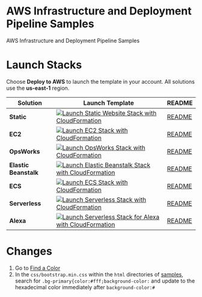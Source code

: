 # AWS Infrastructure and Deployment Pipeline Samples
AWS Infrastructure and Deployment Pipeline Samples

# Launch Stacks
Choose **Deploy to AWS** to launch the template in your account. All solutions use the **us-east-1** region.

Solution | Launch Template | README
------------ | ------------- | -------------
**Static** | [![Launch Static Website Stack with CloudFormation](https://s3.amazonaws.com/cloudformation-examples/cloudformation-launch-stack.png)](https://us-east-1.console.aws.amazon.com/cloudformation/home?region=us-east-1#/stacks/create/template?stackName=devops-essentials-static&templateURL=https://s3.amazonaws.com/www.devopsessentialsaws.com/samples/static/pipeline.yml) | [README](./static)
**EC2** | [![Launch EC2 Stack with CloudFormation](https://s3.amazonaws.com/cloudformation-examples/cloudformation-launch-stack.png)](https://us-east-1.console.aws.amazon.com/cloudformation/home?region=us-east-1#/stacks/create/template?stackName=devops-essentials-ec2&templateURL=https://s3.amazonaws.com/www.devopsessentialsaws.com/samples/ec2/pipeline.yml) | [README](./ec2)
**OpsWorks** | [![Launch OpsWorks Stack with CloudFormation](https://s3.amazonaws.com/cloudformation-examples/cloudformation-launch-stack.png)](https://console.aws.amazon.com/cloudformation/home?region=us-east-1#cstack=sn%7Edevops-essentials-opsworks%7Cturl%7Ehttps://s3.amazonaws.com/www.devopsessentialsaws.com/samples/opsworks/pipeline.yml) | [README](./opsworks)
**Elastic Beanstalk** | [![Launch Elastic Beanstalk Stack with CloudFormation](https://s3.amazonaws.com/cloudformation-examples/cloudformation-launch-stack.png)](https://console.aws.amazon.com/cloudformation/home?region=us-east-1#cstack=sn%7Edevops-essentials-beanstalk%7Cturl%7Ehttps://s3.amazonaws.com/www.devopsessentialsaws.com/samples/beanstalk/pipeline.yml) | [README](./beanstalk)
**ECS**  | [![Launch ECS Stack with CloudFormation](https://s3.amazonaws.com/cloudformation-examples/cloudformation-launch-stack.png)](https://console.aws.amazon.com/cloudformation/home?region=us-east-1#cstack=sn%7Edevops-essentials-ecs%7Cturl%7Ehttps://s3.amazonaws.com/www.devopsessentialsaws.com/samples/ecs/pipeline.yml) | [README](./ecs)
**Serverless** | [![Launch Serverless Stack with CloudFormation](https://s3.amazonaws.com/cloudformation-examples/cloudformation-launch-stack.png)](https://console.aws.amazon.com/cloudformation/home?region=us-east-1#cstack=sn%7Edevops-essentials-serverless%7Cturl%7Ehttps://s3.amazonaws.com/www.devopsessentialsaws.com/samples/serverless/pipeline.yml) | [README](./serverless)
**Alexa** | [![Launch Serverless Stack for Alexa with CloudFormation](https://s3.amazonaws.com/cloudformation-examples/cloudformation-launch-stack.png)](https://console.aws.amazon.com/cloudformation/home?region=us-east-1#cstack=sn%7Edevops-essentials-alexa%7Cturl%7Ehttps://s3.amazonaws.com/www.devopsessentialsaws.com/samples/serverless/alexa/pipeline.yml) | [README](./serverless/alexa)

# Changes

1. Go to [Find a Color](http://htmlcolorcodes.com/)
1. In the `css/bootstrap.min.css` within the `html` directories of [samples](https://github.com/stelligent/devops-essentials/tree/master/samples), search for `.bg-primary{color:#fff;background-color:` and update to the hexadecimal color immediately after `background-color:#` 
